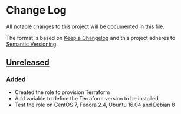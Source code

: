 # Change Log
All notable changes to this project will be documented in this file.

The format is based on [Keep a Changelog](http://keepachangelog.com/) 
and this project adheres to [Semantic Versioning](http://semver.org/).

## [Unreleased]
### Added
- Created the role to provision Terraform
- Add variable to define the Terraform version to be installed
- Test the role on CentOS 7, Fedora 2.4, Ubuntu 16.04 and Debian 8

[Unreleased]: https://github.com/pixelart/ansible-role-terraform/compare/9f351b3...HEAD
